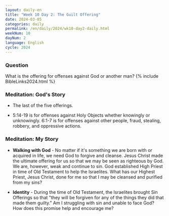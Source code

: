 ```yaml
---
layout: daily-en
title: "Week 10 Day 2: The Guilt Offering"
date: 2024-03-05
categories: daily
permalink: /en/daily/2024/wk10-day2-daily.html
weekNum: 10
dayNum: 2
language: English
cycle: 2024
---
```

### Question     
What is the offering for offenses against God or another man?
{% include BibleLinks2024.html %} 

### Meditation: God's Story   
+ The last of the five offerings. 

+ 5:14-19 is for offenses against Holy Objects whether knowingly or unknowingly. 6:1-7 is for offenses against other people, fraud, stealing, robbery, and oppressive actions. 

### Meditation: My Story   
+ **Walking with God** - No matter if it's something we are born with or acquired in life, we need God to forgive and cleanse. Jesus Christ made the ultimate offering for us so that we may be seen as righteous by God. We are, however, weak and continue to sin. God established High Priest in time of Old Testament to help the Israelites. What has our Highest Priest, Jesus Christ, done for me so that I may be cleansed and purified from my sins? 

+ **Identity** - During the time of Old Testament, the Israelites brought Sin Offerings so that "they will be forgiven for any of the things they did that made them guilty." Am I struggling with sin and unable to face God? How does this promise help and encourage me? 
